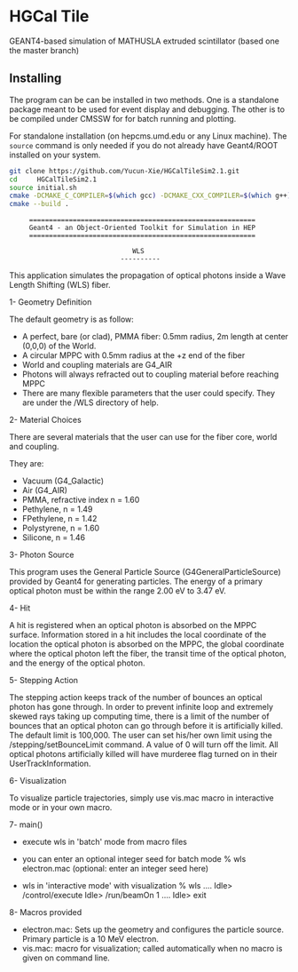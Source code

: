 # HGCal Tile

GEANT4-based simulation of MATHUSLA extruded scintillator (based one the master branch)

## Installing

The program can be can be installed in two methods. One is a standalone package
meant to be used for event display and debugging. The other is to be compiled
under CMSSW for for batch running and plotting.

For standalone installation (on hepcms.umd.edu or any Linux machine). The
`source` command is only needed if you do not already have Geant4/ROOT installed
on your system.

```bash
git clone https://github.com/Yucun-Xie/HGCalTileSim2.1.git
cd     HGCalTileSim2.1
source initial.sh 
cmake -DCMAKE_C_COMPILER=$(which gcc) -DCMAKE_CXX_COMPILER=$(which g++) .
cmake --build .
```
















         =========================================================
         Geant4 - an Object-Oriented Toolkit for Simulation in HEP
         =========================================================

                                   WLS
                                ----------

  This application simulates the propagation of optical photons inside a
Wave Length Shifting (WLS) fiber.


1- Geometry Definition

  The default geometry is as follow:

- A perfect, bare (or clad), PMMA fiber: 0.5mm radius, 2m length at
  center (0,0,0) of the World.
- A circular MPPC with 0.5mm radius at the +z end of the fiber
- World and coupling materials are G4_AIR
- Photons will always refracted out to coupling material before
  reaching MPPC
- There are many flexible parameters that the user could specify.
  They are under the /WLS directory of help.


2- Material Choices

  There are several materials that the user can use for the fiber core,
  world and coupling.
  
They are:

- Vacuum (G4_Galactic)
- Air (G4_AIR)
- PMMA, refractive index n = 1.60
- Pethylene, n = 1.49
- FPethylene, n = 1.42
- Polystyrene, n = 1.60
- Silicone, n = 1.46


3- Photon Source

  This program uses the General Particle Source (G4GeneralParticleSource) 
  provided by Geant4 for generating particles. The energy of a primary
  optical photon must be within the range 2.00 eV to 3.47 eV.


4- Hit

  A hit is registered when an optical photon is absorbed on the MPPC
  surface.  Information stored in a hit includes the local coordinate of the
  location the optical photon is absorbed on the MPPC, the global coordinate
  where the optical photon left the fiber, the transit time of the optical
  photon, and the energy of the optical photon.


5- Stepping Action

  The stepping action keeps track of the number of bounces an optical photon has
  gone through.  In order to prevent infinite loop and extremely skewed
  rays taking up computing time, there is a limit of the number of
  bounces that an optical photon can go through before it is artificially killed.
  The default limit is 100,000.  The user can set his/her own limit using
  the /stepping/setBounceLimit command.  A value of 0 will turn off the
  limit.  All optical photons artificially killed will have murderee flag turned
  on in their UserTrackInformation.


6- Visualization

  To visualize particle trajectories, simply use vis.mac macro in
  interactive mode or in your own macro.


7- main()

 - execute wls in 'batch' mode from macro files
 - you can enter an optional integer seed for batch mode 
         % wls electron.mac (optional: enter an integer seed here)
                 
 - wls in 'interactive mode' with visualization
         % wls
         ....
         Idle> /control/execute
         Idle> /run/beamOn 1
         ....
         Idle> exit

8- Macros provided

 - electron.mac: Sets up the geometry and configures the particle source.
                 Primary particle is a 10 MeV electron.
 - vis.mac: macro for visualization; called automatically when no macro is
            given on command line.
